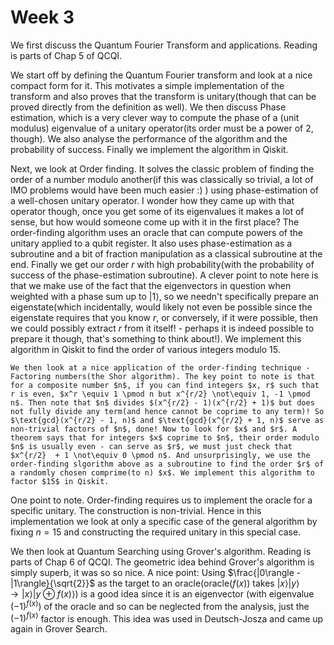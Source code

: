 # Week 3
We first discuss the Quantum Fourier Transform and applications. Reading is parts of Chap 5 of QCQI.

We start off by defining the Quantum Fourier transform and look at a nice compact form for it. This motivates a simple implementation of the transform and also proves that the transform is unitary(though that can be proved directly from the definition as well). We then discuss Phase estimation, which is a very clever way to compute the phase of a (unit modulus) eigenvalue of a unitary operator(its order must be a power of 2, though). We also analyse the performance of the algorithm and the probability of success. Finally we implement the algorithm in Qiskit. 

Next, we look at Order finding. It solves the classic problem of finding the order of a number modulo another(if this was classically so trivial, a lot of IMO problems would have been much easier :) ) using phase-estimation of a well-chosen unitary operator. I wonder how they came up with that operator though, once you get some of its eigenvalues it makes a lot of sense, but how would someone come up with it in the first place? The order-finding algorithm uses an oracle that can compute powers of the unitary applied to a qubit register. It also uses phase-estimation as a subroutine and a bit of fraction manipulation as a classical subroutine at the end. Finally we get our order $r$ with high probability(with the probability of success of the phase-estimation subroutine). A clever point to note here is that we make use of the fact that the eigenvectors in question when weighted with a phase sum up to $|1\rangle$, so we needn't specifically prepare an eigenstate(which incidentally, would likely not even be possible since the eigenstate requires that you know $r$, or conversely, if it were possible, then we could possibly extract $r$ from it itself! - perhaps it is indeed possible to prepare it though, that's something to think about!). We implement this algorithm in Qiskit to find the order of various integers modulo $15$.

    We then look at a nice application of the order-finding technique - Factoring numbers(the Shor algorithm). The key point to note is that for a composite number $n$, if you can find integers $x, r$ such that r is even, $x^r \equiv 1 \pmod n but x^{r/2} \not\equiv 1, -1 \pmod n$. Then note that $n$ divides $(x^{r/2} - 1)(x^{r/2} + 1)$ but does not fully divide any term(and hence cannot be coprime to any term)! So $\text{gcd}(x^{r/2} - 1, n)$ and $\text{gcd}(x^{r/2} + 1, n)$ serve as non-trivial factors of $n$, done! Now to look for $x$ and $r$. A theorem says that for integers $x$ coprime to $n$, their order modulo $n$ is usually even - can serve as $r$, we must just check that $x^{r/2}  + 1 \not\equiv 0 \pmod n$. And unsurprisingly, we use the order-finding slgorithm above as a subroutine to find the order $r$ of a randomly chosen comprime(to n) $x$. We implement this algorithm to factor $15$ in Qiskit.
    
One point to note. Order-finding requires us to implement the oracle for a specific unitary. The construction is non-trivial. Hence in this implementation we look at only a specific case of the general algorithm by fixing $n = 15$ and constructing the required unitary in this special case.

We then look at Quantum Searching using Grover's algorithm. Reading is parts of Chap 6 of QCQI. The geometric idea behind Grover's algorithm is simply superb, it was so so nice.
  A nice point: Using $\frac{|0\rangle - |1\rangle}{\sqrt{2}}$ as the target to an oracle(oracle($f(x)$) takes $|x\rangle|y\rangle \rightarrow |x\rangle|y \oplus f(x)\rangle$) is a good idea since it is an eigenvector (with eigenvalue $(-1)^{f(x)}$) of the oracle and so can be neglected from the analysis, just the $(-1)^{f(x)}$ factor is enough. This idea was used in Deutsch-Josza and came up again in Grover Search.
